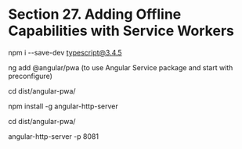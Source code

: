 # Section 27. Adding Offline Capabilities with Service Workers

npm i --save-dev typescript@3.4.5

ng add @angular/pwa (to use Angular Service package and start with preconfigure)

cd dist/angular-pwa/

npm install -g angular-http-server

cd dist/angular-pwa/

angular-http-server -p 8081
